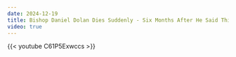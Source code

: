 ```yaml
---
date: 2024-12-19
title: Bishop Daniel Dolan Dies Suddenly - Six Months After He Said This
video: true
---
```



{{< youtube C61P5Exwccs >}}
